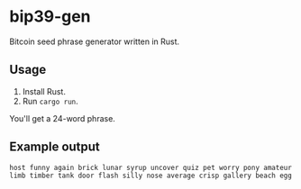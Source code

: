 # bip39-gen

Bitcoin seed phrase generator written in Rust.

## Usage

1. Install Rust.
2. Run `cargo run`.

You'll get a 24-word phrase.

## Example output

```
host funny again brick lunar syrup uncover quiz pet worry pony amateur limb timber tank door flash silly nose average crisp gallery beach egg
```
